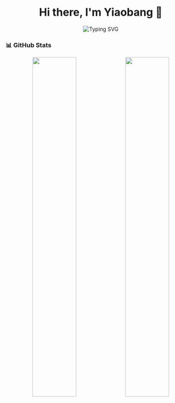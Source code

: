 <h1 align="center">Hi there, I'm Yiaobang 👋</h1>

<p align="center">
  <img src="https://readme-typing-svg.herokuapp.com?font=Fira+Code&pause=1000&color=F75C7E&center=true&vCenter=true&width=435&lines=世事不可强求;快乐长存;Things in life cannot be forced; happiness endures;世事無理求;幸永続;" alt="Typing SVG" />
</p>

### 📊 GitHub Stats  
<p align="center">
  <img width="48%" src="https://github-readme-stats.vercel.app/api?username=yiaobang&show_icons=true&theme=tokyonight" />
  <img width="48%" src="https://github-readme-stats.vercel.app/api/top-langs/?username=yiaobang&layout=compact&langs_count=6&theme=tokyonight" />
</p>
